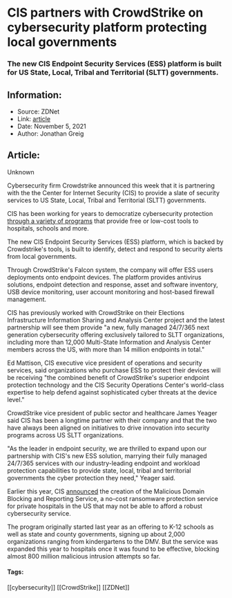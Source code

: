 # CIS partners with CrowdStrike on cybersecurity platform protecting local governments
### The new CIS Endpoint Security Services (ESS) platform is built for US State, Local, Tribal and Territorial (SLTT) governments.

## Information:
+ Source: ZDNet
+ Link: [article](https://www.zdnet.com/article/cis-partners-with-crowdstrike-on-cybersecurity-platform-protecting-local-governments/)
+ Date: November 5, 2021
+ Author: Jonathan Greig


## Article:
Unknown

Cybersecurity firm Crowdstrike announced this week that it is partnering with the the Center for Internet Security (CIS) to provide a slate of security services to US State, Local, Tribal and Territorial (SLTT) governments. 

CIS has been working for years to democratize cybersecurity protection [through a variety of programs](https://www.techrepublic.com/index.php/article/nonprofit-provides-help-to-hospitals-battling-ransomware/) that provide free or low-cost tools to hospitals, schools and more. 

The new CIS Endpoint Security Services (ESS) platform, which is backed by Crowdstrike's tools, is built to identify, detect and respond to security alerts from local governments. 

Through CrowdStrike's Falcon system, the company will offer ESS users deployments onto endpoint devices. The platform provides antivirus solutions, endpoint detection and response, asset and software inventory, USB device monitoring, user account monitoring and host-based firewall management.

CIS has previously worked with CrowdStrike on their Elections Infrastructure Information Sharing and Analysis Center project and the latest partnership will see them provide "a new, fully managed 24/7/365 next generation cybersecurity offering exclusively tailored to SLTT organizations, including more than 12,000 Multi-State Information and Analysis Center members across the US, with more than 14 million endpoints in total."

Ed Mattison, CIS executive vice president of operations and security services, said organizations who purchase ESS to protect their devices will be receiving "the combined benefit of CrowdStrike's superior endpoint protection technology and the CIS Security Operations Center's world-class expertise to help defend against sophisticated cyber threats at the device level."

CrowdStrike vice president of public sector and healthcare James Yeager said CIS has been a longtime partner with their company and that the two have always been aligned on initiatives to drive innovation into security programs across US SLTT organizations.






"As the leader in endpoint security, we are thrilled to expand upon our partnership with CIS's new ESS solution, marrying their fully managed 24/7/365 services with our industry-leading endpoint and workload protection capabilities to provide state, local, tribal and territorial governments the cyber protection they need," Yeager said. 

Earlier this year, CIS [announced](https://www.techrepublic.com/index.php/article/nonprofit-provides-help-to-hospitals-battling-ransomware/) the creation of the Malicious Domain Blocking and Reporting Service, a no-cost ransomware protection service for private hospitals in the US that may not be able to afford a robust cybersecurity service. 

The program originally started last year as an offering to K-12 schools as well as state and county governments, signing up about 2,000 organizations ranging from kindergartens to the DMV. But the service was expanded this year to hospitals once it was found to be effective, blocking almost 800 million malicious intrusion attempts so far.





#### Tags:
[[cybersecurity]] [[CrowdStrike]] [[ZDNet]]
